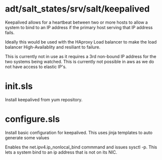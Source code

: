 adt/salt_states/srv/salt/keepalived
==========

Keepalived allows for a heartbeat between two or more hosts to allow a system to bind to an IP address if the primary host serving that IP address fails. 

Ideally this would be used with the HAproxy Load balancer to make the load balancer High-Availablity and resiliant to failure. 

This is currently not in use as it requires a 3rd non-bound IP address for the two systems being watched. This is currently not possible in aws as we do not have access to elastic IP's. 

init.sls
===

Install keepalived from yum repository. 

configure.sls
===

Install basic configuration for keepalived. This uses jinja templates to auto generate some values

Enables the net.ipv4.ip_nonlocal_bind commmand and issues sysctl -p. This lets a system bind to an ip address that is not on its NIC. 
